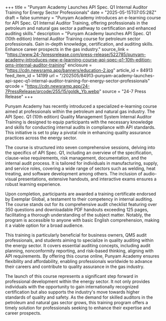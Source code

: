 +++
title = "Punyam Academy Launches API Spec. Q1 Internal Auditor Training for Energy Sector Professionals"
date = "2025-05-15T07:05:28Z"
draft = false
summary = "Punyam Academy introduces an e-learning course for API Spec. Q1 Internal Auditor Training, offering professionals in the petroleum and natural gas sector a pathway to certification and enhanced auditing skills."
description = "Punyam Academy launches API Spec. Q1 (10th edition) Internal Auditor Training course for petroleum sector professionals. Gain in-depth knowledge, certification, and auditing skills. Enhance career prospects in the gas industry."
source_link = "https://www.24-7pressrelease.com/press-release/522785/punyam-academy-introduces-new-e-learning-course-api-spec-q1-10th-edition-qms-internal-auditor-training"
enclosure = "https://cdn.newsramp.app/banners/education-2.jpg"
article_id = 84913
feed_item_id = 14199
url = "/202505/84913-punyam-academy-launches-api-spec-q1-internal-auditor-training-for-energy-sector-professionals"
qrcode = "https://cdn.newsramp.app/24-7PressRelease/qrcode/255/15/goldk_Yb.webp"
source = "24-7 Press Release"
+++

<p>Punyam Academy has recently introduced a specialized e-learning course aimed at professionals within the petroleum and natural gas industry. The API Spec. Q1 (10th edition) Quality Management System Internal Auditor Training is designed to equip participants with the necessary knowledge and skills for conducting internal audits in compliance with API standards. This initiative is set to play a pivotal role in enhancing quality assurance practices across the energy sector.</p><p>The course is structured into seven comprehensive sessions, delving into the specifics of API Spec. Q1, including an overview of the specification, clause-wise requirements, risk management, documentation, and the internal audit process. It is tailored for individuals in manufacturing, supply, and service roles, covering a wide range of sectors such as welding, heat treating, and software development among others. The inclusion of audio-visual presentations, extensive handouts, and interactive exams ensures a robust learning experience.</p><p>Upon completion, participants are awarded a training certificate endorsed by Exemplar Global, a testament to their competency in internal auditing. The course stands out for its comprehensive audit checklist featuring over 350 questions and downloadable PDF handouts exceeding 125 pages, facilitating a thorough understanding of the subject matter. Notably, the program is accessible to anyone with basic English comprehension, making it a viable option for a broad audience.</p><p>This training is particularly beneficial for business owners, QMS audit professionals, and students aiming to specialize in quality auditing within the energy sector. It covers essential auditing concepts, including audit planning, nonconformity reporting, and risk-based thinking, aligning with API requirements. By offering this course online, Punyam Academy ensures flexibility and affordability, enabling professionals worldwide to advance their careers and contribute to quality assurance in the gas industry.</p><p>The launch of this course represents a significant step forward in professional development within the energy sector. It not only provides individuals with the opportunity to gain internationally recognized certification but also supports the industry's move towards higher standards of quality and safety. As the demand for skilled auditors in the petroleum and natural gas sector grows, this training program offers a timely solution for professionals seeking to enhance their expertise and career prospects.</p>